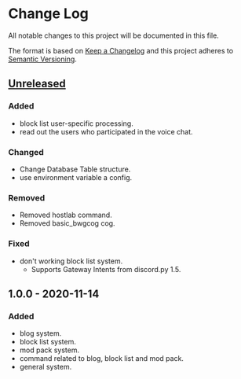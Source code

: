 # Change Log
All notable changes to this project will be documented in this file.

The format is based on [Keep a Changelog](http://keepachangelog.com/)
and this project adheres to [Semantic Versioning](http://semver.org/).

## [Unreleased]
### Added
- block list user-specific processing.
- read out the users who participated in the voice chat.

### Changed
- Change Database Table structure.
- use environment variable a config.

### Removed
- Removed hostlab command.
- Removed basic_bwgcog cog.

### Fixed
- don't working block list system.
  - Supports Gateway Intents from discord.py 1.5.

## 1.0.0 - 2020-11-14
### Added
- blog system.
- block list system.
- mod pack system.
- command related to blog, block list and mod pack.
- general system.

[Unreleased]: https://github.com/yupix/ssm/compare/testing...HEAD
